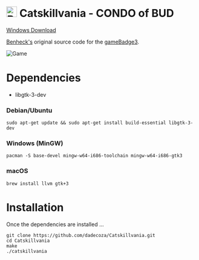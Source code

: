 # <img src="https://raw.githubusercontent.com/dadecoza/Catskillvania/main/UI/Catskillvania.ico" alt="Bud" height="28px" /> Catskillvania - CONDO of BUD

 [Windows Download](https://github.com/dadecoza/Catskillvania/releases/download/fourth/catskill_win64_20240411.zip)

 [Benheck's](https://github.com/benheck) original source code for the [gameBadge3](https://github.com/benheck/gamebadge3).

![Game](https://github.com/dadecoza/Catskillvania/blob/main/UI/Catskill.gif?raw=true)

# Dependencies
* libgtk-3-dev

### Debian/Ubuntu
```
sudo apt-get update && sudo apt-get install build-essential libgtk-3-dev
```

### Windows (MinGW)
```
pacman -S base-devel mingw-w64-i686-toolchain mingw-w64-i686-gtk3 
```

### macOS
```
brew install llvm gtk+3
```

# Installation
Once the dependencies are installed ...
```
git clone https://github.com/dadecoza/Catskillvania.git
cd Catskillvania
make
./catskillvania
```
